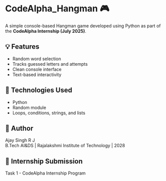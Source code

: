 # CodeAlpha_Hangman 🎮

A simple console-based Hangman game developed using Python as part of the **CodeAlpha Internship (July 2025)**.

## 💡 Features
- Random word selection
- Tracks guessed letters and attempts
- Clean console interface
- Text-based interactivity

## 🔧 Technologies Used
- Python
- Random module
- Loops, conditions, strings, and lists

## 👤 Author
Ajay Singh R J  
B.Tech AI&DS | Rajalakshmi Institute of Technology | 2028

## 📜 Internship Submission
Task 1 - CodeAlpha Internship Program
